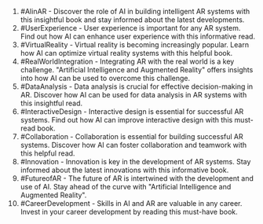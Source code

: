 1. #AIinAR - Discover the role of AI in building intelligent AR systems with this insightful book and stay informed about the latest developments.
2. #UserExperience - User experience is important for any AR system. Find out how AI can enhance user experience with this informative read.
3. #VirtualReality - Virtual reality is becoming increasingly popular. Learn how AI can optimize virtual reality systems with this helpful book.
4. #RealWorldIntegration - Integrating AR with the real world is a key challenge. "Artificial Intelligence and Augmented Reality" offers insights into how AI can be used to overcome this challenge.
5. #DataAnalysis - Data analysis is crucial for effective decision-making in AR. Discover how AI can be used for data analysis in AR systems with this insightful read.
6. #InteractiveDesign - Interactive design is essential for successful AR systems. Find out how AI can improve interactive design with this must-read book.
7. #Collaboration - Collaboration is essential for building successful AR systems. Discover how AI can foster collaboration and teamwork with this helpful read.
8. #Innovation - Innovation is key in the development of AR systems. Stay informed about the latest innovations with this informative book.
9. #FutureofAR - The future of AR is intertwined with the development and use of AI. Stay ahead of the curve with "Artificial Intelligence and Augmented Reality".
10. #CareerDevelopment - Skills in AI and AR are valuable in any career. Invest in your career development by reading this must-have book.
